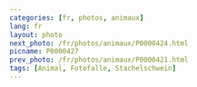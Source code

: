 ```yaml
---
categories: [fr, photos, animaux]
lang: fr
layout: photo
next_photo: /fr/photos/animaux/P0000424.html
picname: P0000427
prev_photo: /fr/photos/animaux/P0000421.html
tags: [Animal, Fotofalle, Stachelschwein]
---
```

